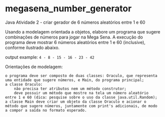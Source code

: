 # megasena_number_generator
Java Atividade 2 - criar gerador de 6 números aleatórios entre 1 e 60

Usando a modelagem orientada a objetos, elabore um programa que sugere combinações de números para jogar na Mega Sena. A execução do programa deve mostrar 6 números aleatórios entre 1 e 60 (inclusive), conforme ilustrado abaixo.

output example:
```4 - 8 - 15 - 16 - 23 - 42```

Orientações de modelagem:

    o programa deve ser composto de duas classes: Oraculo, que representa uma entidade que sugere números, e Main, do programa principal;
    a classe Oraculo:
        não precisa ter atributos nem um método construtor;
        deve possuir um método que mostre na tela um número aleatório entre 1 e 60 (dica: pesquise sobre o uso da classe java.util.Random);
    a classe Main deve criar um objeto da classe Oraculo e acionar o método que sugere números, juntamente com print's adicionais, de modo a compor a saída no formato esperado.
